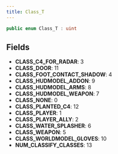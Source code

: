 ```yaml
---
title: Class_T
---
```


```csharp
public enum Class_T : uint
```

## Fields

- **CLASS_C4_FOR_RADAR**: 3
- **CLASS_DOOR**: 11
- **CLASS_FOOT_CONTACT_SHADOW**: 4
- **CLASS_HUDMODEL_ADDON**: 9
- **CLASS_HUDMODEL_ARMS**: 8
- **CLASS_HUDMODEL_WEAPON**: 7
- **CLASS_NONE**: 0
- **CLASS_PLANTED_C4**: 12
- **CLASS_PLAYER**: 1
- **CLASS_PLAYER_ALLY**: 2
- **CLASS_WATER_SPLASHER**: 6
- **CLASS_WEAPON**: 5
- **CLASS_WORLDMODEL_GLOVES**: 10
- **NUM_CLASSIFY_CLASSES**: 13

